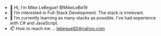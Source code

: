 - 👋 Hi, I’m Mike LeBegue! @MikeLeBe19 
- 👀 I’m interested in Full-Stack Development. The stack is irrelevant. 
- 🌱 I’m currently learning as many stacks as possible. I've had experience with C# and JavaScript.
- 📫 How to reach me ... lebegue92@yahoo.com

<!---
MikeLeBe19/MikeLeBe19 is a ✨ special ✨ repository because its `README.md` (this file) appears on your GitHub profile.
You can click the Preview link to take a look at your changes.
--->
